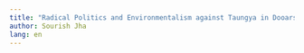 ```yaml
---
title: "Radical Politics and Environmentalism against Taungya in Dooars"
author: Sourish Jha
lang: en
---
```

